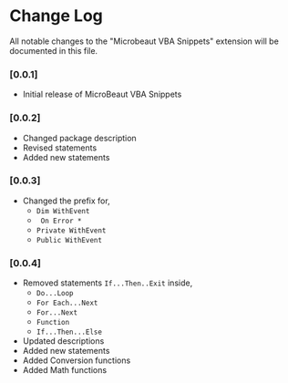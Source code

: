 # Change Log

All notable changes to the "Microbeaut VBA Snippets" extension will be documented in this file.

### [0.0.1]
- Initial release of MicroBeaut VBA Snippets

### [0.0.2]
- Changed package description
- Revised statements
- Added new statements

### [0.0.3]
- Changed the prefix for,
    - ```Dim WithEvent```
    - ``` On Error *```
    - ```Private WithEvent```
    - ```Public WithEvent```

### [0.0.4]
- Removed statements ``If...Then..Exit`` inside,
    - ``Do...Loop``
    - ``For Each...Next``
    - ``For...Next``
    - ``Function``
    - ``If...Then...Else``
- Updated descriptions
- Added new statements
- Added Conversion functions
- Added Math functions